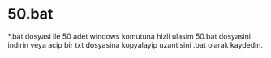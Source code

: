 # 50.bat
*.bat dosyasi ile 50 adet windows komutuna hizli ulasim 
50.bat dosyasini indirin veya acip bir txt dosyasina kopyalayip uzantisini .bat olarak kaydedin. 

